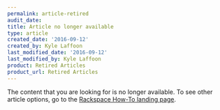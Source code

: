 ```yaml
---
permalink: article-retired
audit_date:
title: Article no longer available
type: article
created_date: '2016-09-12'
created_by: Kyle Laffoon
last_modified_date: '2016-09-12'
last_modified_by: Kyle Laffoon
product: Retired Articles
product_url: Retired Articles
---
```


The content that you are looking for is no longer available. To see other
article options, go to the [Rackspace How-To landing page](/support/how-to/). 
